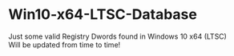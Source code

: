 # Win10-x64-LTSC-Database
Just some valid Registry Dwords found in Windows 10 x64 (LTSC)<br />
Will be updated from time to time!
